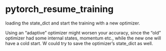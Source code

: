 # pytorch_resume_training
  loading the state_dict and start the training with a new optimizer.
  
  Using an “adaptive” optimizer might worsen your accuracy, since the “old” optimizer had some internal states, momentum etc., while the new one will have a cold start.
  W could try to save the optimizer’s state_dict as well.
